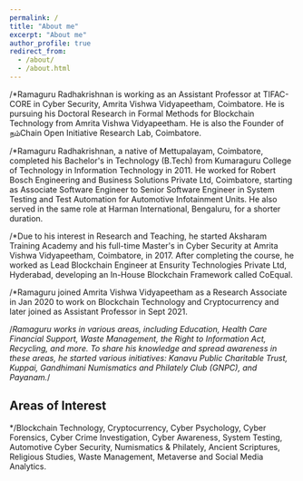```yaml
---
permalink: /
title: "About me"
excerpt: "About me"
author_profile: true
redirect_from: 
  - /about/
  - /about.html
---
```

/*Ramaguru Radhakrishnan is working as an Assistant Professor at TIFAC-CORE in Cyber Security, Amrita Vishwa Vidyapeetham, Coimbatore. He is pursuing his Doctoral Research in Formal Methods for Blockchain Technology from Amrita Vishwa Vidyapeetham. He is also the Founder of நம்Chain Open Initiative Research Lab, Coimbatore.

/*Ramaguru Radhakrishnan, a native of Mettupalayam, Coimbatore, completed his Bachelor's in Technology (B.Tech) from Kumaraguru College of Technology in Information Technology in 2011. He worked for Robert Bosch Engineering and Business Solutions Private Ltd, Coimbatore, starting as Associate Software Engineer to Senior Software Engineer in System Testing and Test Automation for Automotive Infotainment Units. He also served in the same role at Harman International, Bengaluru, for a shorter duration.

/*Due to his interest in Research and Teaching, he started Aksharam Training Academy and his full-time Master's in Cyber Security at Amrita Vishwa Vidyapeetham, Coimbatore, in 2017. After completing the course, he worked as Lead Blockchain Engineer at Ensurity Technologies Private Ltd, Hyderabad, developing an In-House Blockchain Framework called CoEqual.

/*Ramaguru joined Amrita Vishwa Vidyapeetham as a Research Associate in Jan 2020 to work on Blockchain Technology and Cryptocurrency and later joined as Assistant Professor in Sept 2021.

/*Ramaguru works in various areas, including Education, Health Care Financial Support, Waste Management, the Right to Information Act, Recycling, and more. To share his knowledge and spread awareness in these areas, he started various initiatives: Kanavu Public Charitable Trust, Kuppai, Gandhimani Numismatics and Philately Club (GNPC), and Payanam.*/

Areas of Interest
------
*/Blockchain Technology, Cryptocurrency, Cyber Psychology, Cyber Forensics, Cyber Crime Investigation, Cyber Awareness, System Testing, Automotive Cyber Security, Numismatics & Philately, Ancient Scriptures, Religious Studies, Waste Management, Metaverse and Social Media Analytics.
